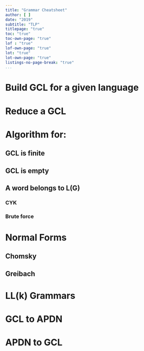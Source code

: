 ```yaml
---
title: "Grammar Cheatsheet"
author: [ ]
date: "2019"
subtitle: "TLP"
titlepage: "true"
toc: "true"
toc-own-page: "true"
lof : "true"
lof-own-page: "true"
lot: "true"
lot-own-page: "true"
listings-no-page-break: "true"
...
```


# Build GCL for a given language

# Reduce a GCL 

# Algorithm for:

## GCL is finite

## GCL is empty

## A word belongs to L(G)

### CYK

### Brute force

# Normal Forms

## Chomsky

## Greibach

# LL(k) Grammars

# GCL to APDN

# APDN to GCL
